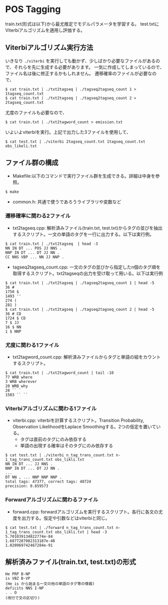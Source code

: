 # POS Tagging
train.txt(形式は以下)から最尤推定でモデルパラメータを学習する。
test.txtにViterbiアルゴリズムを適用し評価する。

## Viterbiアルゴリズム実行方法
いきなり `./viterbi` を実行しても動かず、少しばかり必要なファイルがあるので、それらを先に生成する必要があります。
一気に作成してしまっているので、ファイル名は後に修正するかもしれません。
遷移確率のファイルが必要なので、

```
$ cat train.txt | ./txt2tagseq | ./tagseq2tagseq_count 1 > 1tagseq_count.txt
$ cat train.txt | ./txt2tagseq | ./tagseq2tagseq_count 2 > 2tagseq_count.txt
```

尤度のファイルも必要なので、

```
$ cat train.txt | ./txt2tagword_count > emission.txt
```

いよいよviterbiを実行。上記で出力した3ファイルを使用して、

```
$ cat test.txt | ./viterbi 2tagseq_count.txt 1tagseq_count.txt obs_likeli.txt
```

## ファイル群の構成
* Makefile:以下のコマンドで実行ファイル群を生成できる。詳細は中身を参照。

```
$ make
```

* common.h: 共通で使うであろうライブラリや変数など

### 遷移確率に関わる2ファイル
* txt2tagseq.cpp: 解析済みファイル(train.txt, test.txt)からタグの並びを抽出するスクリプト。一文の単語のタグを一行に出力する。以下は実行例。

```
$ cat train.txt | ./txt2tagseq  | head -3
NN IN DT ... POS JJ NNS .
NNP IN DT ... DT JJ NN .
CC NNS VBP ... NN JJ NNP .
```

* tagseq2tagseq_count.cpp: 一文のタグの並びから指定したn個のタグ順を取得するスクリプト。txt2tagseqの出力を受け取って用いる。以下は実行例

```
$ cat train.txt | ./txt2tagseq | ./tagseq2tagseq_count 1 | head -5
36 #
1750 $
1493 ''
274 (
281 )
$ cat train.txt | ./txt2tagseq | ./tagseq2tagseq_count 2 | head -5
36 # CD
1724 $ CD
7 $ JJ
16 $ NN
1 $ NNP
```
### 尤度に関わる1ファイル
* txt2tagword_count.cpp: 解析済みファイルからタグと単語の組をカウントするスクリプト。

```
$ cat train.txt | ./txt2tagword_count | tail -10
77 WRB where
3 WRB wherever
20 WRB why
28 `` `
1503 `` ``
```

### Viterbiアルゴリズムに関わる1ファイル
* viterbi.cpp: viterbiを計算するスクリプト。Transition Probability, Observation LikelihoodをLaplace Smoothingする。2つの仮定を置いている。
	* タグは直前のタグにのみ依存する
	* 単語の出現する確率はそのタグにのみ依存する

```
$ cat test.txt | ./viterbi n_tag_trans_count.txt n-1_tag_trans_count.txt obs_likli.txt
NN IN DT ... JJ NNS .
NNP IN DT ... DT JJ NN .
...
DT NN , ... NNP NNP NNP .
total tags: 47377, correct tags: 40724
precision: 0.859573
```

### Forwardアルゴリズムに関わるファイル
* forward.cpp: forwardアルゴリズムを実行するスクリプト。各行に各文の尤度を出力する。仮定や引数などはviterbiと同じ。
```
$ cat test.txt | ./forward n_tag_trans_count.txt n-1_tag_trans_count.txt obs_likli.txt | head -3
5.701039134822774e-84
1.6877287082313187e-48
1.020969742467284e-91
```

## 解析済みファイル(train.txt, test.txt)の形式
```
He PRP B-NP
is VBZ B-VP
(He is から始まる一文の他の単語のタグ等の情報)
deficits NNS I-NP
. . O
(改行で文の区切り)
```